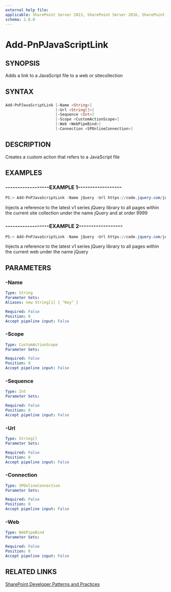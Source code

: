 ```yaml
---
external help file:
applicable: SharePoint Server 2013, SharePoint Server 2016, SharePoint Online
schema: 2.0.0
---
```

# Add-PnPJavaScriptLink

## SYNOPSIS
Adds a link to a JavaScript file to a web or sitecollection

## SYNTAX 

### 
```powershell
Add-PnPJavaScriptLink [-Name <String>]
                      [-Url <String[]>]
                      [-Sequence <Int>]
                      [-Scope <CustomActionScope>]
                      [-Web <WebPipeBind>]
                      [-Connection <SPOnlineConnection>]
```

## DESCRIPTION
Creates a custom action that refers to a JavaScript file

## EXAMPLES

### ------------------EXAMPLE 1------------------
```powershell
PS:> Add-PnPJavaScriptLink -Name jQuery -Url https://code.jquery.com/jquery.min.js -Sequence 9999 -Scope Site
```

Injects a reference to the latest v1 series jQuery library to all pages within the current site collection under the name jQuery and at order 9999

### ------------------EXAMPLE 2------------------
```powershell
PS:> Add-PnPJavaScriptLink -Name jQuery -Url https://code.jquery.com/jquery.min.js
```

Injects a reference to the latest v1 series jQuery library to all pages within the current web under the name jQuery

## PARAMETERS

### -Name


```yaml
Type: String
Parameter Sets: 
Aliases: new String[1] { "Key" }

Required: False
Position: 0
Accept pipeline input: False
```

### -Scope


```yaml
Type: CustomActionScope
Parameter Sets: 

Required: False
Position: 0
Accept pipeline input: False
```

### -Sequence


```yaml
Type: Int
Parameter Sets: 

Required: False
Position: 0
Accept pipeline input: False
```

### -Url


```yaml
Type: String[]
Parameter Sets: 

Required: False
Position: 0
Accept pipeline input: False
```

### -Connection


```yaml
Type: SPOnlineConnection
Parameter Sets: 

Required: False
Position: 0
Accept pipeline input: False
```

### -Web


```yaml
Type: WebPipeBind
Parameter Sets: 

Required: False
Position: 0
Accept pipeline input: False
```

## RELATED LINKS

[SharePoint Developer Patterns and Practices](http://aka.ms/sppnp)